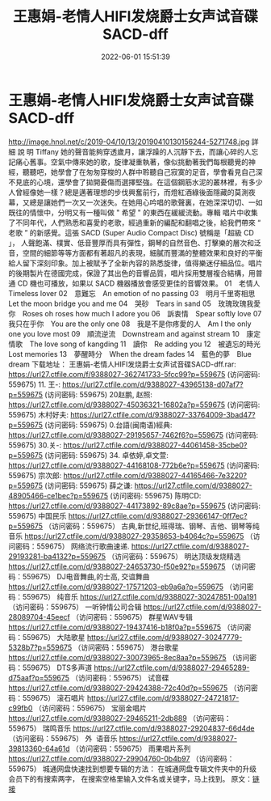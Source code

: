 ﻿---
title: 王惠娟-老情人HIFI发烧爵士女声试音碟SACD-dff
date: 2022-06-01 15:51:39
categories: WAV车载音乐、镜像
tags: 华语中文
---
# 王惠娟-老情人HIFI发烧爵士女声试音碟SACD-dff

http://image.hnol.net/c/2019-04/10/13/20190410130156244-5271748.jpg
詳 細 說
明
Tiffany
她的聲音能夠穿透歲月，讓浮躁的人沉靜下去，而讓心碎的人忘記痛心舊事。空氣中傳來她的歌，旋律凝重執著，像似挑動著我們每根聽覺的神經，聽聽吧，她學會了在匆匆穿梭的人群中聆聽自己寂寞的足音，學會看見自己深不見底的心境，還學會了拋開憂傷而選擇堅強。在這個鋼筋水泥的叢林裡，有多少人曾經像她一樣？總是邁著理想的步伐興奮前行，而燈紅酒綠後面隱藏的莫測夜幕，又總是讓她們一次又一次迷失。在她用心吟唱的歌聲裏，在她深深切切、一如既往的情懷中，分明又有一種叫做
" 希望 " 的東西在緩緩流動。專輯 唱片中收集了不同年代，人們熟悉和喜愛的老歌，經過重新的編配和翻唱之後，給我們帶來 “ 老歌 ”
的新感覺。這張 SACD (Super Audio Compact Disc) 號稱是「超級 CD 」，
人聲飽滿、樸實、低音豐厚而具有彈性，鋼琴的自然音色、打擊樂的層次和泛音，空間的細節等等方面都有著超凡的表現，細膩而豐滿的整體效果和良好的平衡給人留下深刻印象。加上被賦予了全新內容的熟悉旋律，值得樂迷仔細品位。唱片的後期製片在德國完成，保證了其出色的音響品質，唱片採用雙層複合結構，用普通
CD 機也可播放，如果以 SACD 機器播放會感受更佳的音響效果。
01　老情人　Timeless lover
02　意難忘　An emotion of no passing
03　明月千里寄相思　Let the moon bridge you and me
04　哭砂　Tears in sand
05　玫瑰玫瑰我愛你　Roses oh roses how much I adore you
06　訴衷情　Spear softly love
07　我只在乎你　You are the only one
08　我是不是你疼愛的人　Am I the only one you love most
09　順流逆流　Downstream and against stream
10　康定情歌　The love song of kangding
11　讀你　Re adding you
12　被遺忘的時光　Lost memories
13　夢醒時分　When the dream fades
14　藍色的夢　Blue dream
下载地址：
王惠娟-老情人HIFI发烧爵士女声试音碟SACD-dff.rar: https://url27.ctfile.com/f/9388027-362741733-5fcc99?p=559675
(访问密码: 559675)
11. 王-: https://url27.ctfile.com/d/9388027-43965138-d07af7?p=559675
(访问密码: 559675)
20赵鹏, 赵照: https://url27.ctfile.com/d/9388027-45036321-16802a?p=559675
(访问密码: 559675)
木村好夫: https://url27.ctfile.com/d/9388027-33764009-3bad47?p=559675
(访问密码: 559675)
0.台語(闽南语)經典: https://url27.ctfile.com/d/9388027-29195657-7462f6?p=559675
(访问密码: 559675)
30.关-: https://url27.ctfile.com/d/9388027-44061458-35cbe0?p=559675
(访问密码: 559675)
34. 卓依婷,卓文萱: https://url27.ctfile.com/d/9388027-44168108-772b6e?p=559675
(访问密码: 559675)
宗次郎: https://url27.ctfile.com/d/9388027-44165466-7e3220?p=559675
(访问密码: 559675)
薛之谦: https://url27.ctfile.com/d/9388027-48905466-ce1bec?p=559675
(访问密码: 559675)
陈明CD: https://url27.ctfile.com/d/9388027-44173892-89c8ae?p=559675
(访问密码: 559675)
中国民乐
https://url27.ctfile.com/d/9388027-29366147-0ff7ec?p=559675
（访问密码：559675）
古典,新世纪,班得瑞、钢琴、吉他、钢琴等纯音乐
https://url27.ctfile.com/d/9388027-29358653-b4064c?p=559675
（访问密码：559675）
网络流行歌曲速递.
https://url27.ctfile.com/d/9388027-29193281-ba4132?p=559675
（访问密码：559675）
明达顶级发烧精选
https://url27.ctfile.com/d/9388027-24653730-f50e92?p=559675
（访问密码：559675）
DJ电音舞曲,的士高, 交谊舞曲
https://url27.ctfile.com/d/9388027-17571203-eb9a6a?p=559675
（访问密码：559675）
纯音乐
https://url27.ctfile.com/d/9388027-30247851-00a191
（访问密码：559675）
一听钟情公司合辑
https://url27.ctfile.com/d/9388027-28089704-45eecf
（访问密码：559675）
群星WAV专辑
https://url27.ctfile.com/d/9388027-19437416-b18f0a?p=559675
（访问密码：559675）
大陆歌星
https://url27.ctfile.com/d/9388027-30247779-5328b7?p=559675
（访问密码：559675）
港台歌星
https://url27.ctfile.com/d/9388027-30073965-8ec8aa?p=559675
（访问密码：559675）
DTS多声道
https://url27.ctfile.com/d/9388027-29465289-d75aaf?p=559675
（访问密码：559675）
试音碟
https://url27.ctfile.com/d/9388027-29424388-72c40d?p=559675
（访问密码：559675）
滚石唱片
https://url27.ctfile.com/d/9388027-24721817-c99fb0
（访问密码：559675）
宝丽金唱片
https://url27.ctfile.com/d/9388027-29465211-2db889
（访问密码：559675）
瑞鸣音乐
https://url27.ctfile.com/d/9388027-29204837-66d4de
（访问密码：559675）
外  语音乐
https://url27.ctfile.com/d/9388027-39813360-64a61d
（访问密码：559675）
雨果唱片系列
https://url27.ctfile.com/d/9388027-29904760-0b4b97
（访问密码：559675）
城通网盘快速找到想要专辑的方法：
在城通网盘专辑文件夹中的升级会员下的有搜索两字，
在搜索空格里输入文件名或关键字，马上找到。
原文：[链接](https://blog.sina.com.cn/s/blog_1647c7e7601030xkw.html)